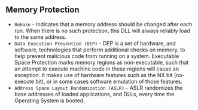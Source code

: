 ## Memory Protection

- `Rebase` - Indicates that a memory address should be changed after each run. When there is no such protection, this DLL will always reliably load to the same address.
- `Data Execution Prevention (DEP)` - DEP is a set of hardware, and software, technologies that perform additional checks on memory, to help prevent malicious code from running on a system. Executable Space Protection marks memory regions as non-executable, such that an attempt to execute machine code in these regions will cause an exception. It makes use of hardware features such as the NX bit (no-execute bit), or in some cases software emulation of those features.
- `Address Space Layout Randomization (ASLR)` - ASLR randomizes the base addresses of loaded applications, and DLLs, every time the Operating System is booted.
